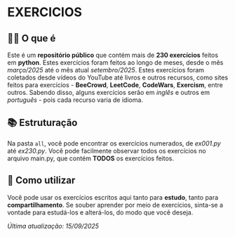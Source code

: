 # EXERCICIOS

## 🤷🏻 O que é
Este é um **repositório público** que contém mais de **230 exercícios** feitos em **python**. Estes exercícios foram feitos ao longo de meses, desde o mês *março/2025* até o mês atual *setembro/2025*.
Estes exercícios foram coletados desde vídeos do YouTube até livros e outros recursos, como sites feitos para exercícios - **BeeCrowd**, **LeetCode**, **CodeWars**, **Exercism**, entre outros.
Sabendo disso, alguns exercícios serão em *inglês* e outros em *português* - pois cada recurso varia de idioma.

## 📚 Estruturação
Na pasta `all`, você pode encontrar os exercícios numerados, de *ex001.py* até *ex230.py*.
Você pode facilmente observar todos os exercícios no arquivo main.py, que contém **TODOS** os exercícios feitos.

## 🚀 Como utilizar
Você pode usar os exercícios escritos aqui tanto para **estudo**, tanto para **compartilhamento**. Se souber aprender por meio de exercícios, sinta-se a vontade para estudá-los e alterá-los, do modo que você deseja.


*Última atualização: 15/09/2025*
